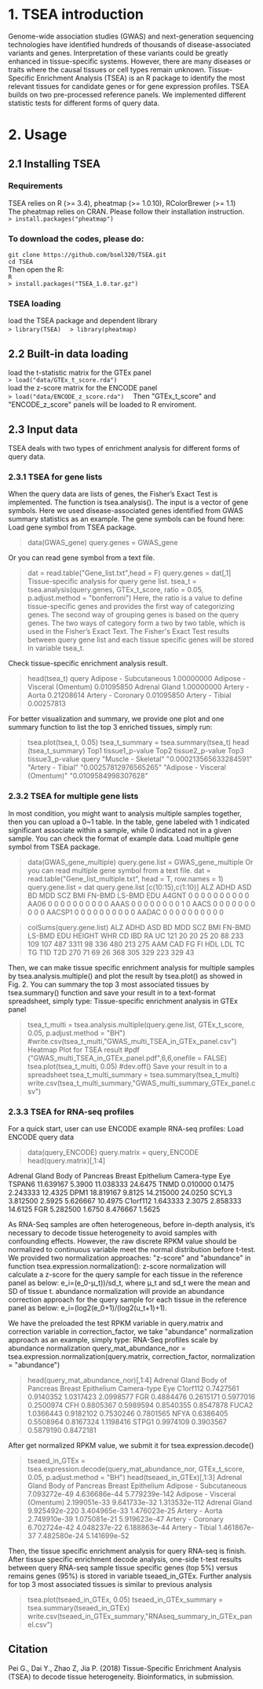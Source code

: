 # 1. TSEA introduction
Genome-wide association studies (GWAS) and next-generation sequencing technologies have identified hundreds of thousands of disease-associated variants and genes. Interpretation of these variants could be greatly enhanced in tissue-specific systems. However, there are many diseases or traits where the causal tissues or cell types remain unknown. Tissue-Specific Enrichment Analysis (TSEA) is an R package to identify the most relevant tissues for candidate genes or for gene expression profiles. TSEA builds on two pre-processed reference panels. We implemented different statistic tests for different forms of query data. 
# 2. Usage
## 2.1 Installing TSEA
### Requirements
TSEA relies on R (>= 3.4), pheatmap (>= 1.0.10), RColorBrewer (>= 1.1)  
The pheatmap relies on CRAN. Please follow their installation instruction.  
`> install.packages("pheatmap")  `
### To download the codes, please do:
`git clone https://github.com/bsml320/TSEA.git`  
`cd TSEA`  
Then open the R:   
`R`  
`> install.packages("TSEA_1.0.tar.gz")  `
### TSEA loading
load the TSEA package and dependent library  
`> library(TSEA)  `
`> library(pheatmap)  `
## 2.2 Built-in data loading
load the t-statistic matrix for the GTEx panel  
`> load("data/GTEx_t_score.rda")`  
load the z-score matrix for the ENCODE panel  
`> load("data/ENCODE_z_score.rda")  `
Then "GTEx_t_score" and "ENCODE_z_score" panels will be loaded to R enviroment.  
## 2.3 Input data
TSEA deals with two types of enrichment analysis for different forms of query data. 
### 2.3.1 TSEA for gene lists
When the query data are lists of genes, the Fisher’s Exact Test is implemented. The function is tsea.analysis(). The input is a vector of gene symbols. Here we used disease-associated genes identified from GWAS summary statistics as an example. The gene symbols can be found here:
Load gene symbol from TSEA package.
> data(GWAS_gene)
> query.genes = GWAS_gene

Or you can read gene symbol from a text file.
> dat = read.table("Gene_list.txt",head = F)
> query.genes = dat[,1]
Tissue-specific analysis for query gene list.
tsea_t = tsea.analysis(query.genes, GTEx_t_score, ratio = 0.05, p.adjust.method = "bonferroni")
Here, the ratio is a value to define tissue-specific genes and provides the first way of categorizing genes. The second way of grouping genes is based on the query genes. The two ways of category form a two by two table, which is used in the Fisher’s Exact Text.
The Fisher's Exact Test results between query gene list and each tissue specific genes will be stored in variable tsea_t.

Check tissue-specific enrichment analysis result.
> head(tsea_t)
                                  query
Adipose - Subcutaneous       1.00000000
Adipose - Visceral (Omentum) 0.01095850
Adrenal Gland                1.00000000
Artery - Aorta               0.21208614
Artery - Coronary            0.01095850
Artery - Tibial              0.00257813

For better visualization and summary, we provide one plot and one summary function to list the top 3 enriched tissues, simply run:
> tsea.plot(tsea_t, 0.05)
> tsea_t_summary = tsea.summary(tsea_t)
> head (tsea_t_summary)
Top1	tissue1_p-value	Top2	tissue2_p-value	Top3	tissue3_p-value                              query	"Muscle - Skeletal"	"0.000213565633284591"	"Artery - Tibial" "0.00257812976565265"	"Adipose - Visceral (Omentum)"	"0.0109584998307628"

### 2.3.2 TSEA for multiple gene lists
In most condition, you might want to analysis multiple samples together, then you can upload a 0~1 table. In the table, gene labeled with 1 indicated significant associate within a sample, while 0 indicated not in a given sample. You can check the format of example data.
Load multiple gene symbol from TSEA package.
> data(GWAS_gene_multiple)
> query.gene.list = GWAS_gene_multiple
 Or you can read multiple gene symbol from a text file.
> dat = read.table("Gene_list_multiple.txt", head = T, row.names = 1)
> query.gene.list = dat
> query.gene.list [c(10:15),c(1:10)]
       ALZ ADHD ASD BD MDD SCZ BMI FN-BMD LS-BMD EDU
A4GNT    0    0   0  0   0   0   0      0      0   0
AA06     0    0   0  0   0   0   0      0      0   0
AAAS     0    0   0  0   0   0   0      0      1   0
AACS     0    0   0  0   0   0   0      0      0   0
AACSP1   0    0   0  0   0   0   0      0      0   0
AADAC    0    0   0  0   0   0   0      0      0   0

> colSums(query.gene.list)
  ALZ   ADHD    ASD     BD    MDD    SCZ    BMI FN-BMD LS-BMD    EDU HEIGHT    WHR     CD    IBD     RA     UC 
   121     20     20     25     20     88    233    109    107    487   3311     98    336    480    213    275 
   AAM    CAD     FG     FI    HDL    LDL     TC     TG    T1D    T2D 
   270     71     69     26    368    305    329    223    329     43

Then, we can make tissue specific enrichment analysis for multiple samples by tsea.analysis.multiple() and plot the result by tsea.plot() as showed in Fig. 2. You can summary the top 3 most associated tissues by tsea.summary() function and save your result in to a text-format spreadsheet, simply type:
Tissue-specific enrichment analysis in GTEx panel
> tsea_t_multi = tsea.analysis.multiple(query.gene.list, 
		GTEx_t_score, 0.05, p.adjust.method = "BH")
> #write.csv(tsea_t_multi,"GWAS_multi_TSEA_in_GTEx_panel.csv")
Heatmap Plot for TSEA result
> #pdf ("GWAS_multi_TSEA_in_GTEx_panel.pdf",6,6,onefile = FALSE)
> tsea.plot(tsea_t_multi, 0.05)
> #dev.off()
Save your result in to a spreadsheet
> tsea_t_multi_summary = tsea.summary(tsea_t_multi)
> write.csv(tsea_t_multi_summary,"GWAS_multi_summary_GTEx_panel.csv")

### 2.3.3 TSEA for RNA-seq profiles
For a quick start, user can use ENCODE example RNA-seq profiles:
Load ENCODE query data
> data(query_ENCODE)
> query.matrix = query_ENCODE
> head(query.matrix)[,1:4]

Adrenal Gland Body of Pancreas Breast Epithelium Camera-type Eye 
TSPAN6	11.639167	5.3900	11.038333	24.6475
TNMD		0.010000	0.1475	2.243333	12.4325
DPM1		18.819167	9.8125	14.215000	24.0250
SCYL3		3.812500	2.5925	5.626667	10.4975
C1orf112	1.643333	2.3075	2.858333	14.6125
FGR		5.282500	1.6750	8.476667	1.5625

As RNA-Seq samples are often heterogeneous, before in-depth analysis, it’s necessary to decode tissue heterogeneity to avoid samples with confounding effects. However, the raw discrete RPKM value should be normalized to continuous variable meet the normal distribution before t-test. We provided two normalization approaches: "z-score" and "abundance" in function tsea.expression.normalization():
	z-score normalization will calculate a z-score for the query sample for each tissue in the reference panel as below: e_i=(e_0-μ_t))/sd_t, where μ_t and sd_t were the mean and SD of tissue t. 
	abundance normalization will provide an abundance correction approach for the query sample for each tissue in the reference panel as below: e_i=(log2(e_0+1)/(log2(u_t+1)+1).

We have the preloaded the test RPKM variable in query.matrix and correction variable in correction_factor, we take "abundance" normalization approach as an example, simply type:
RNA-Seq profiles scale by abundance normalization
query_mat_abundance_nor = tsea.expression.normalization(query.matrix, correction_factor, normalization = "abundance")
> head(query_mat_abundance_nor)[,1:4]
Adrenal Gland Body of Pancreas Breast Epithelium Camera-type Eye
C1orf112	0.7427561	0.9140352	1.0317423 	2.0998577
FGR 		0.4884476	0.2615171	0.5977016 	0.2500974
CFH    	0.8805367	0.5989594 	0.8540355 	0.8547878
FUCA2  	1.0366443	0.9182102	0.7530246	0.7801565
NFYA		0.6386405	0.5508964	0.8167324	1.1198416
STPG1		0.9974109	0.3903567	0.5879190	0.8472181

After get normalized RPKM value, we submit it for tsea.expression.decode()
> tseaed_in_GTEx = tsea.expression.decode(query_mat_abundance_nor, 
		GTEx_t_score, 0.05, p.adjust.method = "BH")
> head(tseaed_in_GTEx)[,1:3]
            Adrenal Gland Body of Pancreas Breast Epithelium
Adipose - Subcutaneous	7.093272e-49 4.636686e-44 5.779239e-142
Adipose - Visceral (Omentum) 2.199051e-33	9.641733e-32 1.313532e-112
Adrenal Gland	9.925492e-220 3.404965e-33 1.476023e-25
Artery - Aorta	2.749910e-39 1.075081e-21 5.919623e-47
Artery - Coronary	6.702724e-42 4.048237e-22 6.188863e-44
Artery - Tibial	1.461867e-37 7.482580e-24 5.141699e-52 

Then, the tissue specific enrichment analysis for query RNA-seq is finish. After tissue specific enrichment decode analysis, one-side t-test results between query RNA-seq sample tissue specific genes (top 5%) versus remains genes (95%) is stored in variable tseaed_in_GTEx. Further analysis for top 3 most associated tissues is similar to previous analysis

> tsea.plot(tseaed_in_GTEx, 0.05)
> tseaed_in_GTEx_summary = tsea.summary(tseaed_in_GTEx)
> write.csv(tseaed_in_GTEx_summary,"RNAseq_summary_in_GTEx_panel.csv")

## Citation
Pei G., Dai Y., Zhao Z, Jia P. (2018) Tissue-Specific Enrichment Analysis (TSEA) to decode tissue heterogeneity. Bioinformatics, in submission.


















